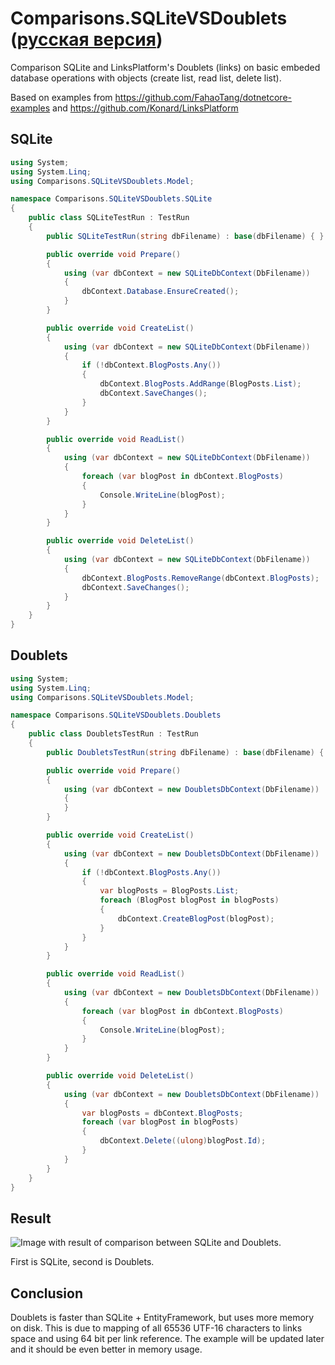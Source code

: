 # Comparisons.SQLiteVSDoublets ([русская версия](README.ru.md))
Comparison SQLite and LinksPlatform's Doublets (links) on basic embeded database operations with objects (create list, read list, delete list).

Based on examples from https://github.com/FahaoTang/dotnetcore-examples and https://github.com/Konard/LinksPlatform

## SQLite
```C#
using System;
using System.Linq;
using Comparisons.SQLiteVSDoublets.Model;

namespace Comparisons.SQLiteVSDoublets.SQLite
{
    public class SQLiteTestRun : TestRun
    {
        public SQLiteTestRun(string dbFilename) : base(dbFilename) { }

        public override void Prepare()
        {
            using (var dbContext = new SQLiteDbContext(DbFilename))
            {
                dbContext.Database.EnsureCreated();
            }
        }

        public override void CreateList()
        {
            using (var dbContext = new SQLiteDbContext(DbFilename))
            {
                if (!dbContext.BlogPosts.Any())
                {
                    dbContext.BlogPosts.AddRange(BlogPosts.List);
                    dbContext.SaveChanges();
                }
            }
        }

        public override void ReadList()
        {
            using (var dbContext = new SQLiteDbContext(DbFilename))
            {
                foreach (var blogPost in dbContext.BlogPosts)
                {
                    Console.WriteLine(blogPost);
                }
            }
        }

        public override void DeleteList()
        {
            using (var dbContext = new SQLiteDbContext(DbFilename))
            {
                dbContext.BlogPosts.RemoveRange(dbContext.BlogPosts);
                dbContext.SaveChanges();
            }
        }
    }
}

```

## Doublets
``` C#
using System;
using System.Linq;
using Comparisons.SQLiteVSDoublets.Model;

namespace Comparisons.SQLiteVSDoublets.Doublets
{
    public class DoubletsTestRun : TestRun
    {
        public DoubletsTestRun(string dbFilename) : base(dbFilename) { }

        public override void Prepare()
        {
            using (var dbContext = new DoubletsDbContext(DbFilename))
            {
            }
        }

        public override void CreateList()
        {
            using (var dbContext = new DoubletsDbContext(DbFilename))
            {
                if (!dbContext.BlogPosts.Any())
                {
                    var blogPosts = BlogPosts.List;
                    foreach (BlogPost blogPost in blogPosts)
                    {
                        dbContext.CreateBlogPost(blogPost);
                    }
                }
            }
        }

        public override void ReadList()
        {
            using (var dbContext = new DoubletsDbContext(DbFilename))
            {
                foreach (var blogPost in dbContext.BlogPosts)
                {
                    Console.WriteLine(blogPost);
                }
            }
        }

        public override void DeleteList()
        {
            using (var dbContext = new DoubletsDbContext(DbFilename))
            {
                var blogPosts = dbContext.BlogPosts;
                foreach (var blogPost in blogPosts)
                {
                    dbContext.Delete((ulong)blogPost.Id);
                }
            }
        }
    }
}

```

## Result

![Image with result of comparison between SQLite and Doublets.](https://raw.githubusercontent.com/linksplatform/Documentation/master/doc/Examples/sqlite_vs_doublets_comparison_result.png "Result of comparison between SQLite and Doublets")

First is SQLite, second is Doublets.

## Conclusion

Doublets is faster than SQLite + EntityFramework, but uses more memory on disk. This is due to mapping of all 65536 UTF-16 characters to links space and using 64 bit per link reference. The example will be updated later and it should be even better in memory usage.
